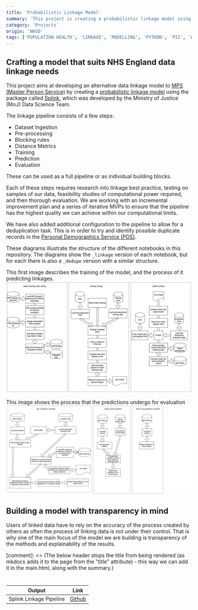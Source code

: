 ```yaml
---
title: 'Probabilistic Linkage Model'
summary: 'This project is creating a probabilistic linkage model using Splink, in order to improve linkage outcomes, and by extension, patient outcomes. The aim is for this to be used to link data in a range of NHS datasets.'
category: 'Projects'
origin: 'NHSD'
tags: ['POPULATION HEALTH', 'LINKAGE', 'MODELLING', 'PYTHON', 'PII', 'WIP','STRUCTURED DATA', 'IN DEVELOPMENT']
---
```


## Crafting a model that suits NHS England data linkage needs
This project aims at developing an alternative data linkage model to [MPS (Master Person Service)](./mps-handbook.md) by creating a [probabilistic linkage model](https://www.bristol.ac.uk/media-library/sites/cmm/migrated/documents/problinkage.pdf) using the package called  [Splink](https://moj-analytical-services.github.io/splink/index.html), which was developed by the Ministry of Justice (MoJ) Data Science Team.

The linkage pipeline consists of a few steps:

- Dataset Ingestion
- Pre-processing 
- Blocking rules
- Distance Metrics
- Training
- Prediction 
- Evaluation

These can be used as a full pipeline or as individual building blocks.

Each of these steps requires research into linkage best practice, testing on samples of our data, feasibility studies of computational power required, and then thorough evaluation. We are working with an incremental improvement plan and a series of iterative MVPs to ensure that the pipeline has the highest quality we can achieve within our computational limits. 

We have also added additional configuration to the pipeline to allow for a deduplication task. This is in order to try and identify possible duplicate records in the [Personal Demographics Service (PDS)](https://digital.nhs.uk/services/personal-demographics-service).

These diagrams illustrate the structure of the different notebooks in this repository. The diagrams show the `_linkage` version of each notebook, but for each there is also a `_dedupe` version with a similar structure.

This first image describes the training of the model, and the process of it predicting linkages.
![Splink linkage pipeline schema for training and predict, shows the flow of the file system for the pipeline.](../../../images/linkage/linking_model.png)

This image shows the process that the predictions undergo for evaluation
![Splink linkage pipeline schema for evaluation, shows the flow of the file system for the pipeline.](../../../images/linkage/eval_linking_model.png)


## Building a model with transparency in mind
Users of linked data have to rely on the accuracy of the process created by others as often the process of linking data is not under their control. That is why one of the main focus of the model we are building is transparency of the methods and explainability of the results.


[comment]: <> (The below header stops the title from being rendered (as mkdocs adds it to the page from the "title" attribute) - this way we can add it in the main.html, along with the summary.)
#

|Output | Link|
|---|---|
| Splink Linkage Pipeline | [Github](https://github.com/nhsengland/NHSE_probabilistic_linkage) |